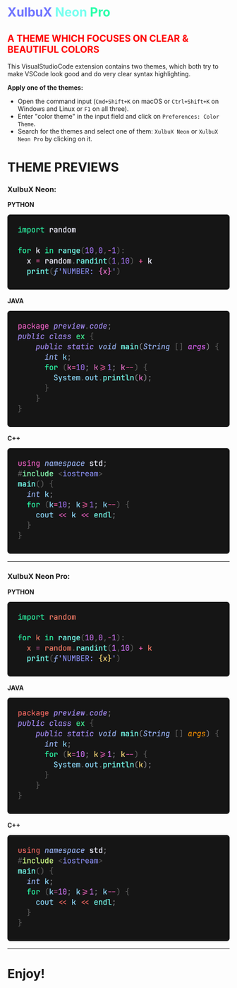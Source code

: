 # <font color="#7075FF">XulbuX</font> <font color="#77FFEF">Neon</font> <font color="#2BFFAB">Pro</font>

## <font color="red">A THEME WHICH FOCUSES ON CLEAR & BEAUTIFUL COLORS</font>

This VisualStudioCode extension contains two themes, which both try to make VSCode look good and do very clear syntax highlighting.

**Apply one of the themes:**

* Open the command input (`Cmd+Shift+K` on macOS or `Ctrl+Shift+K` on Windows and Linux or `F1` on all three).
* Enter "color theme" in the input field and click on `Preferences: Color Theme`.
* Search for the themes and select one of them: `XulbuX Neon` or `XulbuX Neon Pro` by clicking on it.


# THEME PREVIEWS

### XulbuX Neon:

**PYTHON**

![Python Code Preview](preview/img/ex-python_neon.png)

**JAVA**

![Java Code Preview](preview/img/ex-java_neon.png)

**C++**

![C++ Code Preview](preview/img/ex-c++_neon.png)

---

### XulbuX Neon Pro:

**PYTHON**

![Python Code Preview](preview/img/ex-python_neon-pro.png)

**JAVA**

![Java Code Preview](preview/img/ex-java_neon-pro.png)

**C++**

![C++ Code Preview](preview/img/ex-c++_neon-pro.png)

---

# Enjoy!

